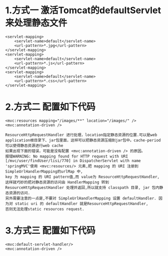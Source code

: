 # 1.方式一     激活Tomcat的defaultServlet来处理静态文件
    <servlet-mapping>
        <servlet-name>default</servlet-name>
        <url-pattern>*.jpg</url-pattern>
    </servlet-mapping>
    <servlet-mapping>
        <servlet-name>default</servlet-name>
        <url-pattern>*.js</url-pattern>
    </servlet-mapping>
    <servlet-mapping>
        <servlet-name>default</servlet-name>
        <url-pattern>*.css</url-pattern>
    </servlet-mapping>
# 2.方式二     配置如下代码

    <mvc:resources mapping="/images/**" location="/images/" />
    <mvc:annotation-driven />

    ResourceHttpRequestHandler 进行处理，location指定静态资源的位置.可以是web application根目录下、jar包里面，这样可以把静态资源压缩到jar包中。cache-period可以使得静态资源进行web cache
    如果出现下面的错误，可能是没有配置 <mvc:annotation-driven /> 的原因。
    报错WARNING: No mapping found for HTTP request with URI [/mvc/user/findUser/lisi/770] in DispatcherServlet with name 'springMVC'使用 <mvc:resources/> 元素,把 mapping 的 URI 注册到 SimpleUrlHandlerMapping的urlMap 中,
    key 为 mapping 的 URI pattern值,而 value为 ResourceHttpRequestHandler,
    这样就巧妙的把对静态资源的访问由 HandlerMapping 转到 ResourceHttpRequestHandler 处理并返回,所以就支持 classpath 目录, jar 包内静态资源的访问.
    另外需要注意的一点是,不要对 SimpleUrlHandlerMapping 设置 defaultHandler. 因为对 static uri 的 defaultHandler 就是ResourceHttpRequestHandler,
    否则无法处理static resources request.
# 3.方式三     配置如下代码
    <mvc:default-servlet-handler/>
    <mvc:annotation-driven />